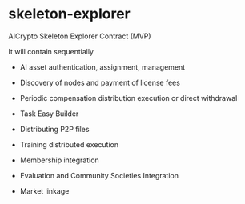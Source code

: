 # skeleton-explorer
AICrypto Skeleton Explorer Contract (MVP)

It will contain sequentially
- AI asset authentication, assignment, management

- Discovery of nodes and payment of license fees

- Periodic compensation distribution execution or direct withdrawal

- Task Easy Builder

- Distributing P2P files

- Training distributed execution

- Membership integration

- Evaluation and Community Societies Integration

- Market linkage




